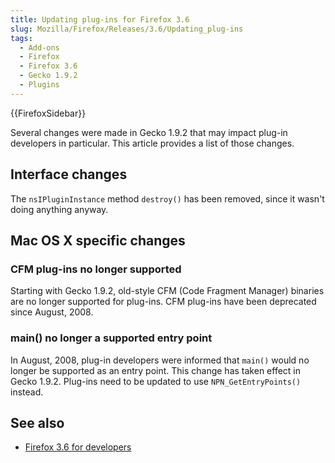 ```yaml
---
title: Updating plug-ins for Firefox 3.6
slug: Mozilla/Firefox/Releases/3.6/Updating_plug-ins
tags:
  - Add-ons
  - Firefox
  - Firefox 3.6
  - Gecko 1.9.2
  - Plugins
---
```


{{FirefoxSidebar}}

Several changes were made in Gecko 1.9.2 that may impact plug-in developers in particular. This article provides a list of those changes.

## Interface changes

The `nsIPluginInstance` method `destroy()` has been removed, since it wasn't doing anything anyway.

## Mac OS X specific changes

### CFM plug-ins no longer supported

Starting with Gecko 1.9.2, old-style CFM (Code Fragment Manager) binaries are no longer supported for plug-ins. CFM plug-ins have been deprecated since August, 2008.

### main() no longer a supported entry point

In August, 2008, plug-in developers were informed that `main()` would no longer be supported as an entry point. This change has taken effect in Gecko 1.9.2. Plug-ins need to be updated to use `NPN_GetEntryPoints()` instead.

## See also

- [Firefox 3.6 for developers](/en-US/docs/Mozilla/Firefox/Releases/3.6)
